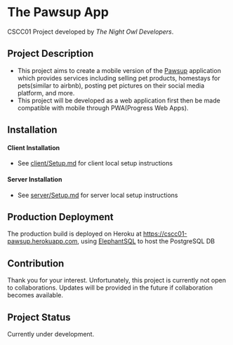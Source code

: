 # The Pawsup App

CSCC01 Project developed by _The Night Owl Developers_.

## Project Description

- This project aims to create a mobile version of the [Pawsup](https://pawsupinc.com/) application which provides services including selling pet products, homestays for pets(similar to airbnb), posting pet pictures on their social media platform, and more.
- This project will be developed as a web application first then be made compatible with mobile through PWA(Progress Web Apps).

## Installation

#### Client Installation

- See [client/Setup.md](client/Setup.md) for client local setup instructions

#### Server Installation

- See [server/Setup.md](server/Setup.md) for server local setup instructions

## Production Deployment

The production build is deployed on Heroku at https://cscc01-pawsup.herokuapp.com, using [ElephantSQL](https://www.elephantsql.com/) to host the PostgreSQL DB

## Contribution

Thank you for your interest. Unfortunately, this project is currently not open to collaborations. Updates will be provided in the future if collaboration becomes available.

## Project Status

Currently under development.
